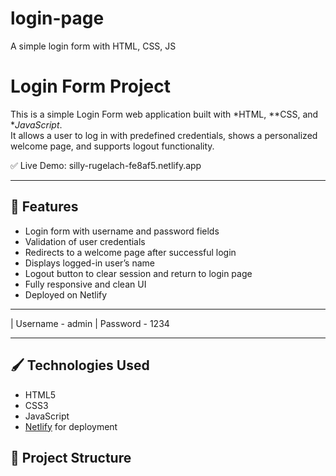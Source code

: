 # login-page
A simple login form with HTML, CSS, JS
# Login Form Project

This is a simple Login Form web application built with *HTML, **CSS, and **JavaScript*.  
It allows a user to log in with predefined credentials, shows a personalized welcome page, and supports logout functionality.

✅ Live Demo: silly-rugelach-fe8af5.netlify.app

---

## 🚀 Features

- Login form with username and password fields
- Validation of user credentials
- Redirects to a welcome page after successful login
- Displays logged-in user’s name
- Logout button to clear session and return to login page
- Fully responsive and clean UI
- Deployed on Netlify

---



| Username - admin   | Password - 1234     

---

## 🖌 Technologies Used

- HTML5
- CSS3
- JavaScript 
- [Netlify](https://www.netlify.com/) for deployment


## 📂 Project Structure


